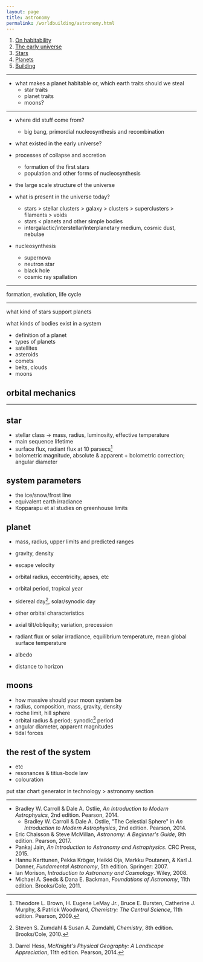 ```yaml
---
layout: page
title: astronomy
permalink: /worldbuilding/astronomy.html
---
```


1. [On habitability](/worldbuilding/astronomy/habitability.html)
2. [The early universe](/worldbuilding/astronomy/universe.html)
3. [Stars](/worldbuilding/astronomy/stars.html)
4. [Planets](/worldbuilding/astronomy/planets.html)
5. [Building](/worldbuilding/astronomy/building.html)

---

- what makes a planet habitable or, which earth traits should we steal
  - star traits
  - planet traits
  - moons?

---

- where did stuff come from?
  - big bang, primordial nucleosynthesis and recombination
- what existed in the early universe?
- processes of collapse and accretion
  - formation of the first stars
  - population and other forms of nucleosynthesis
- the large scale structure of the universe
- what is present in the universe today?
   - stars > stellar clusters > galaxy > clusters > superclusters > filaments > voids
   - stars < planets and other simple bodies
   - intergalactic/interstellar/interplanetary medium, cosmic dust, nebulae

- nucleosynthesis
  - supernova
  - neutron star
  - black hole
  - cosmic ray spallation

---

formation, evolution, life cycle

---

what kind of stars support planets

what kinds of bodies exist in a system
- definition of a planet
- types of planets
- satellites
- asteroids
- comets
- belts, clouds
- moons

## orbital mechanics

---

## star

+ stellar class -> mass, radius, luminosity, effective temperature
+ main sequence lifetime
+ surface flux, radiant flux at 10 parsecs[^1]
+ bolometric magnitude, absolute & apparent + bolometric correction; angular diameter

[^1]: Theodore L. Brown, H. Eugene LeMay Jr., Bruce E. Bursten, Catherine J. Murphy, & Patrick Woodward, *Chemistry: The Central Science*, 11th edition. Pearson, 2009.

## system parameters

+ the ice/snow/frost line
+ equivalent earth irradiance
+ Kopparapu et al studies on greenhouse limits

## planet

+ mass, radius, upper limits and predicted ranges
+ gravity, density
+ escape velocity

+ orbital radius, eccentricity, apses, etc
+ orbital period, tropical year
+ sidereal day[^2], solar/synodic day

[^2]: Steven S. Zumdahl & Susan A. Zumdahl, *Chemistry*, 8th edition. Brooks/Cole, 2010.

+ other orbital characteristics

+ axial tilt/obliquity; variation, precession
+ radiant flux or solar irradiance, equilibrium temperature, mean global surface temperature
+ albedo
+ distance to horizon

## moons

+ how massive should your moon system be
+ radius, composition, mass, gravity, density
+ roche limit, hill sphere
+ orbital radius & period; synodic[^3] period
+ angular diameter, apparent magnitudes
+ tidal forces

[^3]: Darrel Hess, *McKnight's Physical Geography: A Landscape Appreciation*, 11th edition. Pearson, 2014.

## the rest of the system

+ etc
+ resonances & titius-bode law
+ colouration

put star chart generator in technology > astronomy section

---

+ Bradley W. Carroll & Dale A. Ostlie, *An Introduction to Modern Astrophysics*, 2nd edition. Pearson, 2014.
   + Bradley W. Carroll & Dale A. Ostlie, "The Celestial Sphere" in *An Introduction to Modern Astrophysics*, 2nd edition. Pearson, 2014.
+ Eric Chaisson & Steve McMillan, *Astronomy: A Beginner's Guide*, 8th edition. Pearson, 2017.
+ Pankaj Jain, *An Introduction to Astronomy and Astrophysics*. CRC Press, 2015.
+ Hannu Karttunen, Pekka Kröger, Heikki Oja, Markku Poutanen, & Karl J. Donner, *Fundamental Astronomy*, 5th edition. Springer: 2007.
+ Ian Morison, *Introduction to Astronomy and Cosmology*. Wiley, 2008.
+ Michael A. Seeds & Dana E. Backman, *Foundations of Astronomy*, 11th edition. Brooks/Cole, 2011.
